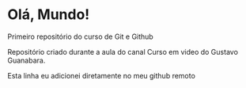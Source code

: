 # Olá, Mundo!
 Primeiro repositório do curso de Git e Github

 Repositório criado durante a aula do canal Curso em video do Gustavo Guanabara.
 
 Esta linha eu adicionei diretamente no meu github remoto
